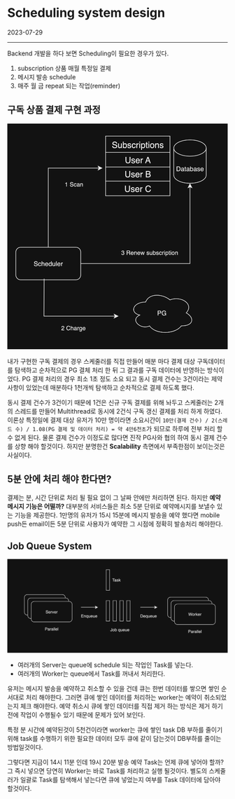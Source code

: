 # Scheduling system design

2023-07-29

---

Backend 개발을 하다 보면 Scheduling이 필요한 경우가 있다.

1. subscription 상품 매월 특정일 결제
1. 메시지 발송 schedule
1. 매주 월 금 repeat 되는 작업(reminder)

## 구독 상품 결제 구현 과정

![Subscription payment](i/2.png "Subscription payment")

내가 구현한 구독 결제의 경우 스케줄러를 직접 만들어 매분 마다 결제 대상 구독데이터를 탐색하고 순차적으로 PG 결체 처리 한 뒤 그 결과를 구독 데이터에 반영하는 방식이었다. PG 결제 처리의 경우 최소 1초 정도 소요 되고 동시 결제 건수는 3건이라는 제약사항이 있었는데 매분하다 1천개씩 탐색하고 순차적으로 결제 하도록 했다.

동시 결제 건수가 3건이기 때문에 1건은 신규 구독 결제를 위해 놔두고 스케줄러는 2개의 스레드를 만들어 Multithread로 동시에 2건식 구독 갱신 결제를 처리 하게 하였다. 이론상 특정일에 결제 대상 유저가 10만 명이라면 소요시간이 `10만(결제 건수) / 2(스레드 수) / 1.08(PG 결제 및 데이터 처리) = 약 4만6천초`가 되므로 하루에 전부 처리 할수 없게 된다. 물론 결제 건수가 이정도로 많다면 진작 PG사와 협의 하여 동시 결제 건수를 상향 해야 할것이다. 하지만 분명한건 **Scalability** 측면에서 부족한점이 보이는것은 사실이다.

## 5분 안에 처리 해야 한다면?

결제는 분, 시간 단위로 처리 될 필요 없이 그 날짜 안에만 처리하면 된다. 하지만 **예약 메시지 기능은 어떨까?** 대부분의 서비스들은 최소 5분 단위로 예약메시지를 보낼수 있는 기능을 제공한다. 1만명의 유저가 15시 15분에 메시지 발송을 예약 했다면 mobile push든 email이든 5분 단위로 사용자가 예약한 그 시점에 정확히 발송처리 해야한다.

## Job Queue System

![Job queue](i/1.png "job queue")

- 여러개의 Server는 queue에 schedule 되는 작업인 Task를 넣는다.
- 여러개의 Worker는 queue에서 Task를 꺼내서 처리한다.

유저는 메시지 발송을 예약하고 취소할 수 있을 건데 큐는 한번 데이터를 쌓으면 쌓인 순서대로 처리 해야한다. 그러면 큐에 쌓인 데이터를 처리하는 worker는 예약이 취소되었는지 체크 해야한다. 예약 취소시 큐에 쌓인 데이터를 직접 제거 하는 방식은 제거 하기 전에 작업이 수행될수 있기 때문에 문제가 있어 보인다.

특정 분 시간에 예약된것이 5천건이라면 worker는 큐에 쌓인 task DB 부하를 줄이기 위해 task를 수행하기 위한 필요한 데이터 모두 큐에 같이 담는것이 DB부하를 줄이는 방법일것이다.

그렇다면 지금이 14시 11분 인데 19시 20분 발송 예약 Task는 언제 큐에 넣어야 할까? 그 즉시 넣으면 당연히 Worker는 바로 Task를 처리하고 실행 될것이다. 별도의 스케줄러가 일괄로 Task를 탐색해서 넣는다면 큐에 넣었는지 여부를 Task 데이터에 담아야 할것이다.
